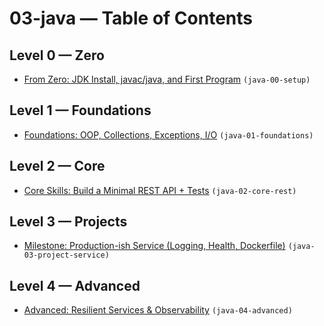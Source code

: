 # 03-java — Table of Contents

## Level 0 — Zero

- [From Zero: JDK Install, javac/java, and First Program](java-00-setup.md) `(java-00-setup)`

## Level 1 — Foundations

- [Foundations: OOP, Collections, Exceptions, I/O](java-01-foundations.md) `(java-01-foundations)`

## Level 2 — Core

- [Core Skills: Build a Minimal REST API + Tests](java-02-core-rest.md) `(java-02-core-rest)`

## Level 3 — Projects

- [Milestone: Production-ish Service (Logging, Health, Dockerfile)](java-03-project-service.md) `(java-03-project-service)`

## Level 4 — Advanced

- [Advanced: Resilient Services & Observability](java-04-advanced.md) `(java-04-advanced)`
